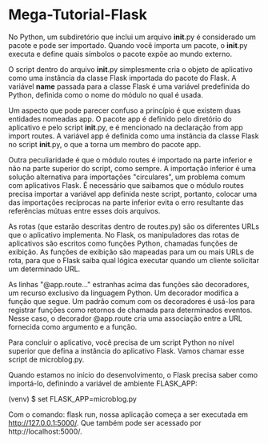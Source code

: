 # Mega-Tutorial-Flask

 No Python, um subdiretório que inclui um arquivo __init__.py é considerado um pacote e pode ser importado. 
 Quando você importa um pacote, o __init__.py executa e define quais símbolos o pacote expõe ao mundo externo.

 O script dentro do arquivo __init__.py simplesmente cria o objeto de aplicativo como uma instância da classe Flask importada do pacote do Flask. 
 A variável __name__ passada para a classe Flask é uma variável predefinida do Python, definida como o nome do módulo no qual é usada.

 Um aspecto que pode parecer confuso a princípio é que existem duas entidades nomeadas app. 
 O pacote app é definido pelo diretório do aplicativo e pelo script __init__.py, e é mencionado na declaração from app import routes. 
 A variável app é definida como uma instância da classe Flask no script __init__.py, o que a torna um membro do pacote app.

 Outra peculiaridade é que o módulo routes é importado na parte inferior e não na parte superior do script, como sempre. A importação inferior é uma solução alternativa para importações "circulares", um problema comum com aplicativos Flask.
 É necessário que saibamos que o módulo routes precisa importar a variável app definida neste script, portanto, colocar uma das importações recíprocas na parte inferior evita o erro resultante das referências mútuas entre esses dois arquivos.
 
 As rotas (que estarão descritas dentro de routes.py) são os diferentes URLs que o aplicativo implementa. No Flask, os manipuladores das rotas de aplicativos são escritos como funções Python, chamadas funções de exibição. As funções de exibição são mapeadas para um ou mais URLs de rota, para que o Flask saiba qual lógica executar quando um cliente solicitar um determinado URL.

 As linhas "@app.route..." estranhas acima das funções são decoradores, um recurso exclusivo da linguagem Python. Um decorador modifica a função que segue. Um padrão comum com os decoradores é usá-los para registrar funções como retornos de chamada para determinados eventos.
 Nesse caso, o decorador @app.route cria uma associação entre a URL fornecida como argumento e a função.

 Para concluir o aplicativo, você precisa de um script Python no nível superior que defina a instância do aplicativo Flask. Vamos chamar esse script de microblog.py.

 Quando estamos no início do desenvolvimento, o Flask precisa saber como importá-lo, definindo a variável de ambiente FLASK_APP:

 (venv) $ set FLASK_APP=microblog.py

 Com o comando: flask run, nossa aplicação começa a ser executada em http://127.0.0.1:5000/. Que também pode ser acessado por http://localhost:5000/.

 